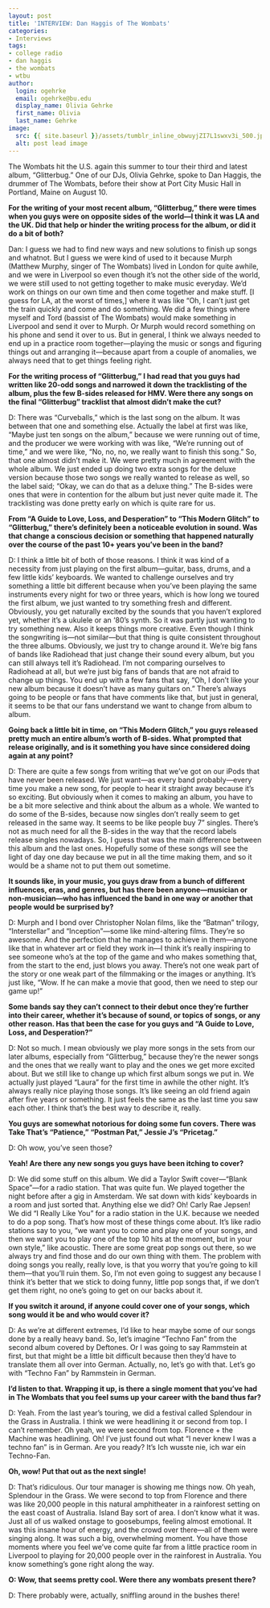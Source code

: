 ```yaml
---
layout: post
title: 'INTERVIEW: Dan Haggis of The Wombats'
categories:
- Interviews
tags:
- college radio
- dan haggis
- the wombats
- wtbu
author:
  login: ogehrke
  email: ogehrke@bu.edu
  display_name: Olivia Gehrke
  first_name: Olivia
  last_name: Gehrke
image:
  src: {{ site.baseurl }}/assets/tumblr_inline_obwuyjZI7L1swxv3i_500.jpg
  alt: post lead image
---
```


The Wombats hit the U.S. again this summer to tour their third and latest album, “Glitterbug.” One of our DJs, Olivia Gehrke, spoke to Dan Haggis, the drummer of The Wombats, before their show at Port City Music Hall in Portland, Maine on August 10.

**For the writing of your most recent album, “Glitterbug,” there were times when you guys were on opposite sides of the world—I think it was LA and the UK. Did that help or hinder the writing process for the album, or did it do a bit of both?**

Dan: I guess we had to find new ways and new solutions to finish up songs and whatnot. But I guess we were kind of used to it because Murph (Matthew Murphy, singer of The Wombats) lived in London for quite awhile, and we were in Liverpool so even though it’s not the other side of the world, we were still used to not getting together to make music everyday. We’d work on things on our own time and then come together and make stuff. \[I guess for LA, at the worst of times,\] where it was like “Oh, I can’t just get the train quickly and come and do something. We did a few things where myself and Tord (bassist of The Wombats) would make something in Liverpool and send it over to Murph. Or Murph would record something on his phone and send it over to us. But in general, I think we always needed to end up in a practice room together—playing the music or songs and figuring things out and arranging it—because apart from a couple of anomalies, we always need that to get things feeling right.

**For the writing process of “Glitterbug,” I had read that you guys had written like 20-odd songs and narrowed it down the tracklisting of the album, plus the few B-sides released for HMV. Were there any songs on the final “Glitterbug” tracklist that almost didn’t make the cut?**

D: There was “Curveballs,” which is the last song on the album. It was between that one and something else. Actually the label at first was like, “Maybe just ten songs on the album,” because we were running out of time, and the producer we were working with was like, “We’re running out of time,” and we were like, “No, no, no, we really want to finish this song.” So, that one almost didn’t make it. We were pretty much in agreement with the whole album. We just ended up doing two extra songs for the deluxe version because those two songs we really wanted to release as well, so the label said; “Okay, we can do that as a deluxe thing.” The B-sides were ones that were in contention for the album but just never quite made it. The tracklisting was done pretty early on which is quite rare for us.

**From “A Guide to Love, Loss, and Desperation” to “This Modern Glitch” to “Glitterbug,” there’s definitely been a noticeable evolution in sound. Was that change a conscious decision or something that happened naturally over the course of the past 10+ years you’ve been in the band?**

D: I think a little bit of both of those reasons. I think it was kind of a necessity from just playing on the first album—guitar, bass, drums, and a few little kids’ keyboards. We wanted to challenge ourselves and try something a little bit different because when you’ve been playing the same instruments every night for two or three years, which is how long we toured the first album, we just wanted to try something fresh and different. Obviously, you get naturally excited by the sounds that you haven’t explored yet, whether it’s a ukulele or an ‘80’s synth. So it was partly just wanting to try something new. Also it keeps things more creative. Even though I think the songwriting is—not similar—but that thing is quite consistent throughout the three albums. Obviously, we just try to change around it. We’re big fans of bands like Radiohead that just change their sound every album, but you can still always tell it’s Radiohead. I’m not comparing ourselves to Radiohead at all, but we’re just big fans of bands that are not afraid to change up things. You end up with a few fans that say, “Oh, I don’t like your new album because it doesn’t have as many guitars on.” There’s always going to be people or fans that have comments like that, but just in general, it seems to be that our fans understand we want to change from album to album.

**Going back a little bit in time, on “This Modern Glitch,” you guys released pretty much an entire album’s worth of B-sides. What prompted that release originally, and is it something you have since considered doing again at any point?**

D: There are quite a few songs from writing that we’ve got on our iPods that have never been released. We just want—as every band probably—every time you make a new song, for people to hear it straight away because it’s so exciting. But obviously when it comes to making an album, you have to be a bit more selective and think about the album as a whole. We wanted to do some of the B-sides, because now singles don’t really seem to get released in the same way. It seems to be like people buy 7” singles. There’s not as much need for all the B-sides in the way that the record labels release singles nowadays. So, I guess that was the main difference between this album and the last ones. Hopefully some of these songs will see the light of day one day because we put in all the time making them, and so it would be a shame not to put them out sometime.

**It sounds like, in your music, you guys draw from a bunch of different influences, eras, and genres, but has there been anyone—musician or non-musician—who has influenced the band in one way or another that people would be surprised by?**

D: Murph and I bond over Christopher Nolan films, like the “Batman” trilogy, “Interstellar” and “Inception”—some like mind-altering films. They’re so awesome. And the perfection that he manages to achieve in them—anyone like that in whatever art or field they work in—I think it’s really inspiring to see someone who’s at the top of the game and who makes something that, from the start to the end, just blows you away. There’s not one weak part of the story or one weak part of the filmmaking or the images or anything. It’s just like, “Wow. If he can make a movie that good, then we need to step our game up!”

**Some bands say they can’t connect to their debut once they’re further into their career, whether it’s because of sound, or topics of songs, or any other reason. Has that been the case for you guys and “A Guide to Love, Loss, and Desperation?”**

D: Not so much. I mean obviously we play more songs in the sets from our later albums, especially from “Glitterbug,” because they’re the newer songs and the ones that we really want to play and the ones we get more excited about. But we still like to change up which first album songs we put in. We actually just played “Laura” for the first time in awhile the other night. It’s always really nice playing those songs. It’s like seeing an old friend again after five years or something. It just feels the same as the last time you saw each other. I think that’s the best way to describe it, really.

**You guys are somewhat notorious for doing some fun covers. There was Take That’s “Patience,” “Postman Pat,” Jessie J’s “Pricetag.”**

D: Oh wow, you’ve seen those?

**Yeah! Are there any new songs you guys have been itching to cover?**

D: We did some stuff on this album. We did a Taylor Swift cover—“Blank Space”—for a radio station. That was quite fun. We played together the night before after a gig in Amsterdam. We sat down with kids’ keyboards in a room and just sorted that. Anything else we did? Oh! Carly Rae Jepsen! We did “I Really Like You” for a radio station in the U.K. because we needed to do a pop song. That’s how most of these things come about. It’s like radio stations say to you, “we want you to come and play one of your songs, and then we want you to play one of the top 10 hits at the moment, but in your own style,” like acoustic. There are some great pop songs out there, so we always try and find those and do our own thing with them. The problem with doing songs you really, really love, is that you worry that you’re going to kill them—that you’ll ruin them. So, I’m not even going to suggest any because I think it’s better that we stick to doing funny, little pop songs that, if we don’t get them right, no one’s going to get on our backs about it.

**If you switch it around, if anyone could cover one of your songs, which song would it be and who would cover it?**

D: As we’re at different extremes, I’d like to hear maybe some of our songs done by a really heavy band. So, let’s imagine “Techno Fan” from the second album covered by Deftones. Or I was going to say Rammstein at first, but that might be a little bit difficult because then they’d have to translate them all over into German. Actually, no, let’s go with that. Let’s go with “Techno Fan” by Rammstein in German.

**I’d listen to that. Wrapping it up, is there a single moment that you’ve had in The Wombats that you feel sums up your career with the band thus far?**

D: Yeah. From the last year’s touring, we did a festival called Splendour in the Grass in Australia. I think we were headlining it or second from top. I can’t remember. Oh yeah, we were second from top. Florence + the Machine was headlining. Oh! I’ve just found out what “I never knew I was a techno fan” is in German. Are you ready? It’s Ich wusste nie, ich war ein Techno-Fan.

**Oh, wow! Put that out as the next single!**

D: That’s ridiculous. Our tour manager is showing me things now. Oh yeah, Splendour in the Grass. We were second to top from Florence and there was like 20,000 people in this natural amphitheater in a rainforest setting on the east coast of Australia. Island Bay sort of area. I don’t know what it was. Just all of us walked onstage to goosebumps, feeling almost emotional. It was this insane hour of energy, and the crowd over there—all of them were singing along. It was such a big, overwhelming moment. You have those moments where you feel we’ve come quite far from a little practice room in Liverpool to playing for 20,000 people over in the rainforest in Australia. You know something’s gone right along the way.

**O: Wow, that seems pretty cool. Were there any wombats present there?**

D: There probably were, actually, sniffling around in the bushes there!